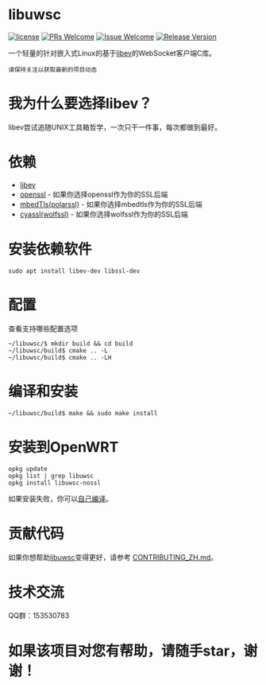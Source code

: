 # libuwsc

[1]: https://img.shields.io/badge/license-LGPL2-brightgreen.svg?style=plastic
[2]: /LICENSE
[3]: https://img.shields.io/badge/PRs-welcome-brightgreen.svg?style=plastic
[4]: https://github.com/zhaojh329/libuwsc/pulls
[5]: https://img.shields.io/badge/Issues-welcome-brightgreen.svg?style=plastic
[6]: https://github.com/zhaojh329/libuwsc/issues/new
[7]: https://img.shields.io/badge/release-3.0.0-blue.svg?style=plastic
[8]: https://github.com/zhaojh329/libuwsc/releases

[![license][1]][2]
[![PRs Welcome][3]][4]
[![Issue Welcome][5]][6]
[![Release Version][7]][8]

[libev]: http://software.schmorp.de/pkg/libev.html
[openssl]: https://github.com/openssl/openssl
[mbedtls(polarssl)]: https://github.com/ARMmbed/mbedtls
[cyaSSl(Wolfssl)]: https://github.com/wolfSSL/wolfssl

一个轻量的针对嵌入式Linux的基于[libev]的WebSocket客户端C库。

`请保持关注以获取最新的项目动态`

# 我为什么要选择libev？
libev尝试追随UNIX工具箱哲学，一次只干一件事，每次都做到最好。

# 依赖
* [libev]
* [openssl] - 如果你选择openssl作为你的SSL后端
* [mbedTls(polarssl)] - 如果你选择mbedtls作为你的SSL后端
* [cyassl(wolfssl)] - 如果你选择wolfssl作为你的SSL后端

# 安装依赖软件

    sudo apt install libev-dev libssl-dev

# 配置
查看支持哪些配置选项

	~/libuwsc/$ mkdir build && cd build
	~/libuwsc/build$ cmake .. -L
	~/libuwsc/build$ cmake .. -LH

# 编译和安装

	~/libuwsc/build$ make && sudo make install

# 安装到OpenWRT

    opkg update
    opkg list | grep libuwsc
    opkg install libuwsc-nossl

如果安装失败，你可以[自己编译](/BUILDOPENWRT_ZH.md)。

# 贡献代码
如果你想帮助[libuwsc](https://github.com/zhaojh329/libuwsc)变得更好，请参考
[CONTRIBUTING_ZH.md](https://github.com/zhaojh329/libuwsc/blob/master/CONTRIBUTING_ZH.md)。

# 技术交流
QQ群：153530783

# 如果该项目对您有帮助，请随手star，谢谢！
